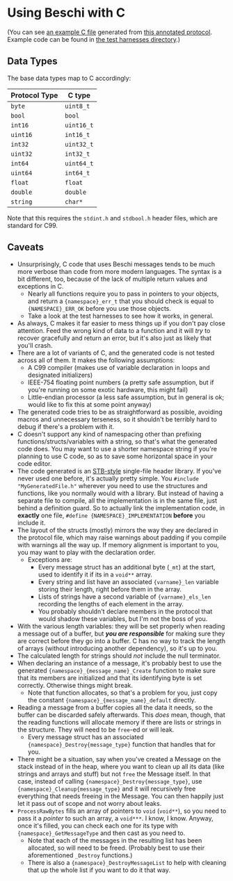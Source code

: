 # Using Beschi with C

(You can see [an example C file](../generated_examples/c_example.h) generated from [this annotated protocol](../../test/_protocols/annotated.toml). Example code can be found in [the test harnesses directory](../../test/_harnesses/c/).)


## Data Types

The base data types map to C accordingly: 

| Protocol Type | C type     |
|---------------|------------|
| `byte`        | `uint8_t`  |
| `bool`        | `bool`     |
| `int16`       | `uint16_t` |
| `uint16`      | `int16_t`  |
| `int32`       | `uint32_t` |
| `uint32`      | `int32_t`  |
| `int64`       | `uint64_t` |
| `uint64`      | `int64_t`  |
| `float`       | `float`    |
| `double`      | `double`   |
| `string`      | `char*`    |

Note that this requires the `stdint.h` and `stdbool.h` header files, which are standard for C99. 


## Caveats

* Unsurprisingly, C code that uses Beschi messages tends to be much more verbose than code from more modern languages. The syntax is a bit different, too, because of the lack of multiple return values and exceptions in C. 
    - Nearly all functions require you to pass in pointers to your objects, and return a `{namespace}_err_t` that you should check is equal to `{NAMESPACE}_ERR_OK` before you use those objects. 
    - Take a look at the test harnesses to see how it works, in general. 
* As always, C makes it far easier to mess things up if you don't pay close attention. Feed the wrong kind of data to a function and it will *try* to recover gracefully and return an error, but it's also just as likely that you'll crash. 
* There are a lot of variants of C, and the generated code is not tested across all of them. It makes the following assumptions:
    - A C99 compiler (makes use of variable declaration in loops and designated initializers)
    - IEEE-754 floating point numbers (a pretty safe assumption, but if you're running on some exotic hardware, this might fail)
    - Little-endian processor (a less safe assumption, but in general is ok; would like to fix this at some point anyway)
* The generated code tries to be as straightforward as possible, avoiding macros and unnecessary terseness, so it shouldn't be terribly hard to debug if there's a problem with it.
* C doesn't support any kind of namespacing other than prefixing functions/structs/variables with a string, so that's what the generated code does. You may want to use a shorter namespace string if you're planning to use C code, so as to save some horizontal space in your code editor. 
* The code generated is an [STB-style](https://github.com/nothings/stb/) single-file header library. If you've never used one before, it's actually pretty simple. You `#include "MyGeneratedFile.h"` wherever you need to use the structures and functions, like you normally would with a library. But instead of having a separate file to compile, all the implementation is in the same file, just behind a definition guard. So to actually link the implementation code, in **exactly** one file, `#define {NAMESPACE}_IMPLEMENTATION` **before** you include it. 
* The layout of the structs (mostly) mirrors the way they are declared in the protocol file, which may raise warnings about padding if you compile with warnings all the way up. If memory alignment is important to you, you may want to play with the declaration order. 
    - Exceptions are: 
        - Every message struct has an additional byte (`_mt`) at the start, used to identify it if its in a `void**` array. 
        - Every string and list have an associated `{varname}_len` variable storing their length, right before them in the array. 
        - Lists of strings have a second variable of `{varname}_els_len` recording the lengths of each element in the array. 
        - You probably shouldn't declare members in the protocol that would shadow these variables, but I'm not the boss of you. 
* With the various length variables: they will be set properly when reading a message out of a buffer, but ***you are responsible*** for making sure they are correct before they go into a buffer. C has no way to track the length of arrays (without introducing another dependency), so it's up to you. 
* The calculated length for strings should *not* include the null terminator. 
* When declaring an instance of a message, it's probably best to use the generated `{namespace}_{message_name}_Create` function to make sure that its members are initialized and that its identifying byte is set correctly. Otherwise things might break.
    - Note that function allocates, so that's a problem for you, just copy the constant `{namespace}_{message_name}_default` directly. 
* Reading a message from a buffer copies all the data it needs, so the buffer can be discarded safely afterwards. This *does* mean, though, that the reading functions will allocate memory if there are lists or strings in the structure. They will need to be `free`-ed or will leak. 
    - Every message struct has an associated `{namespace}_Destroy{message_type}` function that handles that for you. 
* There might be a situation, say when you've created a Message on the stack instead of in the heap, where you want to clean up all its data (like strings and arrays and stuff) but not `free` the Message itself. In that case, instead of calling `{namespace}_Destroy{message_type}`, use `{namespace}_Cleanup{message_type}` and it will recursively free everything that needs freeing in the Message. You can then happily just let it pass out of scope and not worry about leaks. 
* `ProcessRawBytes` fills an array of pointers to `void` (`void**`), so you need to pass it a *pointer* to such an array, a `void***`. I know, I know. Anyway, once it's filled, you can check each one for its type with `{namespace}_GetMessageType` and then cast as you need to. 
    - Note that each of the messages in the resulting list has been allocated, so will need to be freed. (Probably best to use their aforementioned `_Destroy` functions.)
    - There is also a `{namespace}_DestroyMessageList` to help with cleaning that up the whole list if you want to do it that way.
